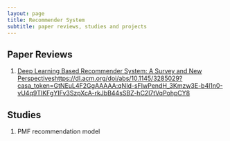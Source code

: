```yaml
---
layout: page
title: Recommender System
subtitle: paper reviews, studies and projects
---
```


## Paper Reviews

1. [Deep Learning Based Recommender System: A Survey and New Perspectives]()https://dl.acm.org/doi/abs/10.1145/3285029?casa_token=GtNEuL4F2GgAAAAA:qNId-sFIwPendH_3Kmzw3E-b4l1n0-vU4q9TIKFgYIFv3SzpXcA-rkJbB44sSBZ-hC2l7tVqPohpCY8

## Studies

1. PMF recommendation model
